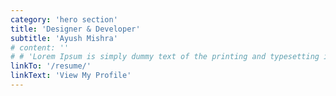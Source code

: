 ```yaml
---
category: 'hero section'
title: 'Designer & Developer'
subtitle: 'Ayush Mishra'
# content: ''
# # 'Lorem Ipsum is simply dummy text of the printing and typesetting industry. Lorem Ipsum has been the industry standard dummy text ever since the 1500s, when an unknown printer took a galley of type and scrambled it to make a type specimen book.'
linkTo: '/resume/'
linkText: 'View My Profile'
---
```

